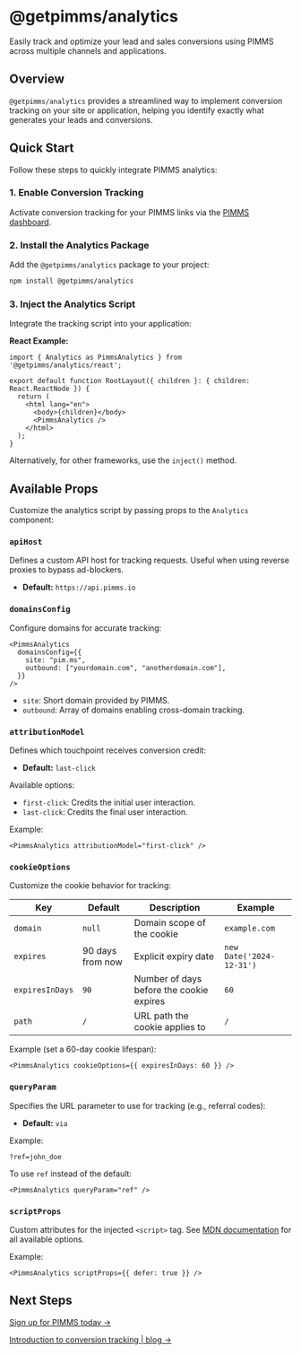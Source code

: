 # @getpimms/analytics

Easily track and optimize your lead and sales conversions using PIMMS across multiple channels and applications.

## Overview

`@getpimms/analytics` provides a streamlined way to implement conversion tracking on your site or application, helping you identify exactly what generates your leads and conversions.

## Quick Start

Follow these steps to quickly integrate PIMMS analytics:

### 1. Enable Conversion Tracking

Activate conversion tracking for your PIMMS links via the [PIMMS dashboard](https://app.pimms.io).

### 2. Install the Analytics Package

Add the `@getpimms/analytics` package to your project:

```bash
npm install @getpimms/analytics
```

### 3. Inject the Analytics Script

Integrate the tracking script into your application:

**React Example:**

```tsx
import { Analytics as PimmsAnalytics } from '@getpimms/analytics/react';

export default function RootLayout({ children }: { children: React.ReactNode }) {
  return (
    <html lang="en">
      <body>{children}</body>
      <PimmsAnalytics />
    </html>
  );
}
```

Alternatively, for other frameworks, use the `inject()` method.

## Available Props

Customize the analytics script by passing props to the `Analytics` component:

### `apiHost`

Defines a custom API host for tracking requests. Useful when using reverse proxies to bypass ad-blockers.

- **Default:** `https://api.pimms.io`

### `domainsConfig`

Configure domains for accurate tracking:

```tsx
<PimmsAnalytics
  domainsConfig={{
    site: "pim.ms",
    outbound: ["yourdomain.com", "anotherdomain.com"],
  }}
/>
```

- `site`: Short domain provided by PIMMS.
- `outbound`: Array of domains enabling cross-domain tracking.

### `attributionModel`

Defines which touchpoint receives conversion credit:

- **Default:** `last-click`

Available options:
- `first-click`: Credits the initial user interaction.
- `last-click`: Credits the final user interaction.

Example:

```tsx
<PimmsAnalytics attributionModel="first-click" />
```

### `cookieOptions`

Customize the cookie behavior for tracking:

| Key             | Default             | Description                                                  | Example                   |
|-----------------|---------------------|--------------------------------------------------------------|---------------------------|
| `domain`        | `null`              | Domain scope of the cookie                                   | `example.com`             |
| `expires`       | 90 days from now    | Explicit expiry date                                         | `new Date('2024-12-31')`  |
| `expiresInDays` | `90`                | Number of days before the cookie expires                     | `60`                      |
| `path`          | `/`                 | URL path the cookie applies to                               | `/`                       |

Example (set a 60-day cookie lifespan):

```tsx
<PimmsAnalytics cookieOptions={{ expiresInDays: 60 }} />
```

### `queryParam`

Specifies the URL parameter to use for tracking (e.g., referral codes):

- **Default:** `via`

Example:

```
?ref=john_doe
```

To use `ref` instead of the default:

```tsx
<PimmsAnalytics queryParam="ref" />
```

### `scriptProps`

Custom attributes for the injected `<script>` tag. See [MDN documentation](https://developer.mozilla.org/en-US/docs/Web/API/HTMLScriptElement) for all available options.

Example:

```tsx
<PimmsAnalytics scriptProps={{ defer: true }} />
```

## Next Steps

[Sign up for PIMMS today →](https://app.pimms.io/register)

[Introduction to conversion tracking | blog →](https://pimms.io/blog/introducing-conversion-tracking)